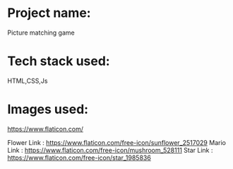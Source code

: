 # Project name:
Picture matching game

# Tech stack used:
HTML,CSS,Js

# Images used:
 https://www.flaticon.com/
 
Flower Link : https://www.flaticon.com/free-icon/sunflower_2517029
Mario Link : https://www.flaticon.com/free-icon/mushroom_528111
Star Link : https://www.flaticon.com/free-icon/star_1985836


